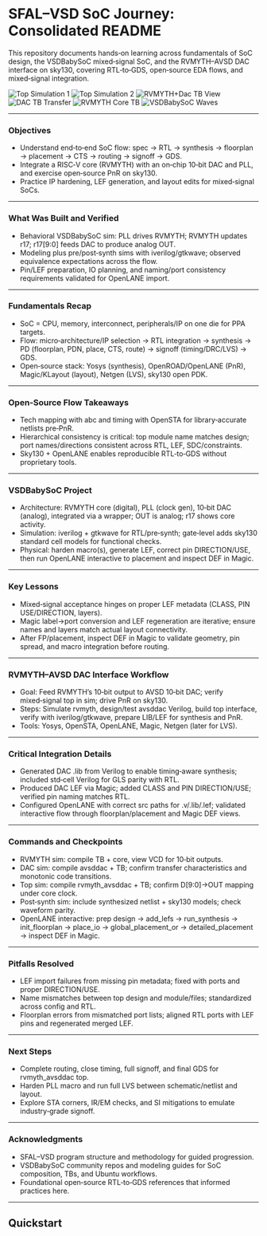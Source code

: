 # SFAL–VSD SoC Journey: Consolidated README

This repository documents hands‑on learning across fundamentals of SoC design, the VSDBabySoC mixed‑signal SoC, and the RVMYTH–AVSD DAC interface on sky130, covering RTL‑to‑GDS, open‑source EDA flows, and mixed‑signal integration.

![Top Simulation 1](Screenshot-from-2025-10-04-16-40-58.jpg)
![Top Simulation 2](Screenshot-from-2025-10-04-16-57-22.jpg)
![RVMYTH+Dac TB View](Screenshot-from-2025-10-04-16-32-46.jpg)
![DAC TB Transfer](Screenshot-from-2025-10-04-16-17-02.jpg)
![RVMYTH Core TB](Screenshot-from-2025-10-04-17-14-55.jpg)
![VSDBabySoC Waves](Screenshot-from-2025-10-04-17-56-18.jpg)

---

### Objectives

- Understand end‑to‑end SoC flow: spec → RTL → synthesis → floorplan → placement → CTS → routing → signoff → GDS.
- Integrate a RISC‑V core (RVMYTH) with an on‑chip 10‑bit DAC and PLL, and exercise open‑source PnR on sky130.
- Practice IP hardening, LEF generation, and layout edits for mixed‑signal SoCs.

---

### What Was Built and Verified

- Behavioral VSDBabySoC sim: PLL drives RVMYTH; RVMYTH updates r17; r17[9:0] feeds DAC to produce analog OUT.
- Modeling plus pre/post‑synth sims with iverilog/gtkwave; observed equivalence expectations across the flow.
- Pin/LEF preparation, IO planning, and naming/port consistency requirements validated for OpenLANE import.

---

### Fundamentals Recap

- SoC = CPU, memory, interconnect, peripherals/IP on one die for PPA targets.
- Flow: micro‑architecture/IP selection → RTL integration → synthesis → PD (floorplan, PDN, place, CTS, route) → signoff (timing/DRC/LVS) → GDS.
- Open‑source stack: Yosys (synthesis), OpenROAD/OpenLANE (PnR), Magic/KLayout (layout), Netgen (LVS), sky130 open PDK.

---

### Open‑Source Flow Takeaways

- Tech mapping with abc and timing with OpenSTA for library‑accurate netlists pre‑PnR.
- Hierarchical consistency is critical: top module name matches design; port names/directions consistent across RTL, LEF, SDC/constraints.
- Sky130 + OpenLANE enables reproducible RTL‑to‑GDS without proprietary tools.

---

### VSDBabySoC Project

- Architecture: RVMYTH core (digital), PLL (clock gen), 10‑bit DAC (analog), integrated via a wrapper; OUT is analog; r17 shows core activity.
- Simulation: iverilog + gtkwave for RTL/pre‑synth; gate‑level adds sky130 standard cell models for functional checks.
- Physical: harden macro(s), generate LEF, correct pin DIRECTION/USE, then run OpenLANE interactive to placement and inspect DEF in Magic.

---

### Key Lessons

- Mixed‑signal acceptance hinges on proper LEF metadata (CLASS, PIN USE/DIRECTION, layers).
- Magic label→port conversion and LEF regeneration are iterative; ensure names and layers match actual layout connectivity.
- After FP/placement, inspect DEF in Magic to validate geometry, pin spread, and macro integration before routing.

---

### RVMYTH–AVSD DAC Interface Workflow

- Goal: Feed RVMYTH’s 10‑bit output to AVSD 10‑bit DAC; verify mixed‑signal top in sim; drive PnR on sky130.
- Steps: Simulate rvmyth, design/test avsddac Verilog, build top interface, verify with iverilog/gtkwave, prepare LIB/LEF for synthesis and PnR.
- Tools: Yosys, OpenSTA, OpenLANE, Magic, Netgen (later for LVS).

---

### Critical Integration Details

- Generated DAC .lib from Verilog to enable timing‑aware synthesis; included std‑cell Verilog for GLS parity with RTL.
- Produced DAC LEF via Magic; added CLASS and PIN DIRECTION/USE; verified pin naming matches RTL.
- Configured OpenLANE with correct src paths for .v/.lib/.lef; validated interactive flow through floorplan/placement and Magic DEF views.

---

### Commands and Checkpoints

- RVMYTH sim: compile TB + core, view VCD for 10‑bit outputs.
- DAC sim: compile avsddac + TB; confirm transfer characteristics and monotonic code transitions.
- Top sim: compile rvmyth_avsddac + TB; confirm D[9:0]→OUT mapping under core clock.
- Post‑synth sim: include synthesized netlist + sky130 models; check waveform parity.
- OpenLANE interactive: prep design → add_lefs → run_synthesis → init_floorplan → place_io → global_placement_or → detailed_placement → inspect DEF in Magic.

---

### Pitfalls Resolved

- LEF import failures from missing pin metadata; fixed with ports and proper DIRECTION/USE.
- Name mismatches between top design and module/files; standardized across config and RTL.
- Floorplan errors from mismatched port lists; aligned RTL ports with LEF pins and regenerated merged LEF.

---

### Next Steps

- Complete routing, close timing, full signoff, and final GDS for rvmyth_avsddac top.
- Harden PLL macro and run full LVS between schematic/netlist and layout.
- Explore STA corners, IR/EM checks, and SI mitigations to emulate industry‑grade signoff.

---

### Acknowledgments

- SFAL–VSD program structure and methodology for guided progression.
- VSDBabySoC community repos and modeling guides for SoC composition, TBs, and Ubuntu workflows.
- Foundational open‑source RTL‑to‑GDS references that informed practices here.

---

## Quickstart

